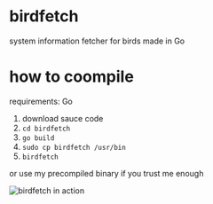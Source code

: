 # birdfetch
system information fetcher for birds made in Go

# how to coompile
requirements: Go
1. download sauce code
2. `cd birdfetch`
3. `go build`
4. `sudo cp birdfetch /usr/bin`
5. `birdfetch`

or use my precompiled binary if you trust me enough



![birdfetch in action](https://i.ibb.co/VpjNLyv/Screenshot-from-2022-02-19-14-46-55.png)

